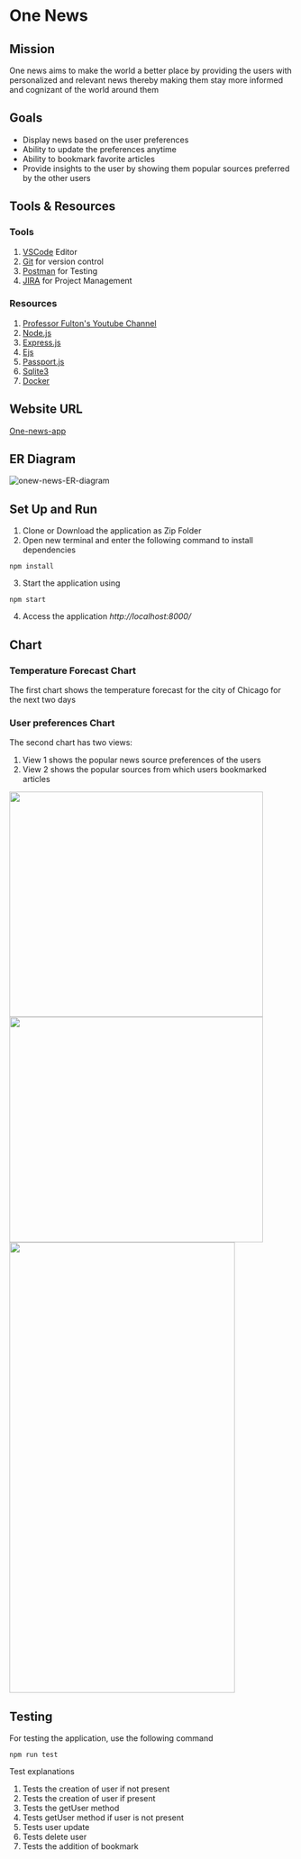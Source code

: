 # One News

## Mission
One news aims to make the world a better place by providing the users with personalized and relevant news thereby making them stay more informed and cognizant of the world around them

## Goals
- Display news based on the user preferences
- Ability to update the preferences anytime
- Ability to bookmark favorite articles
- Provide insights to the user by showing them popular sources preferred by the other users

## Tools & Resources

### Tools
1. [VSCode](https://vscode.dev/) Editor
2. [Git](https://git-scm.com/) for version control
3. [Postman](https://www.postman.com/) for Testing
4. [JIRA](https://one-news.atlassian.net/jira/software/c/projects/FCT1/boards/1) for Project Management

### Resources
1. [Professor Fulton's Youtube Channel](https://www.youtube.com/channel/UCglyC2nz03WdMECTpf9GLsg/featured)
2. [Node.js](https://nodejs.org/en/)
3. [Express.js](https://expressjs.com/)
4. [Ejs](https://ejs.co/)
5. [Passport.js](http://www.passportjs.org/)
6. [Sqlite3](https://www.npmjs.com/package/sqlite3)
7. [Docker](https://www.docker.com/) 

## Website URL
[One-news-app](https://one-news-app.herokuapp.com/)

## ER Diagram
![onew-news-ER-diagram](https://user-images.githubusercontent.com/89645796/144645133-a3ba3a5d-a66d-4262-8070-2d877bdc6394.jpg)

## Set Up and Run

1. Clone or Download the application as Zip Folder
2. Open new terminal and enter the following command to install dependencies
 ```
npm install
```
3. Start the application using

```
npm start
```
4. Access the application *http://localhost:8000/*

## Chart

### Temperature Forecast Chart
The first chart shows the temperature forecast for the city of Chicago for the next two days

### User preferences Chart
The second chart has two views:
1. View 1 shows the popular news source preferences of the users
2. View 2 shows the popular sources from which users bookmarked articles 

<img src="https://user-images.githubusercontent.com/89645796/144565159-0149bf55-84ee-4ef5-8c55-a55a1f2ed565.jpg" width="450" height="400"></img>
<img src="https://user-images.githubusercontent.com/89645796/144565721-83a4d725-b82f-498c-9d2d-2d9a68366ae2.jpg" width="450" height="400"></img>
<img src="https://user-images.githubusercontent.com/89645796/144564997-b4a4ee50-cc83-45ed-a8bd-3e2aa925078d.jpeg" width="400" height="800"></img>

## Testing

For testing the application, use the following command
```
npm run test
```
Test explanations

1. Tests the creation of user if not present
2. Tests the creation of user if present
3. Tests the getUser method
4. Tests getUser method if user is not present
5. Tests user update
6. Tests delete user
7. Tests the addition of bookmark 

